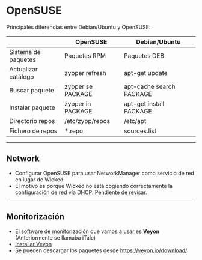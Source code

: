 
# OpenSUSE

Principales diferencias entre Debian/Ubuntu y OpenSUSE:

|                     | OpenSUSE          | Debian/Ubuntu |
| ------------------- | ----------------- | ------------- |
| Sistema de paquetes | Paquetes RPM      | Paquetes DEB |
| Actualizar catálogo | zypper refresh    | apt-get update |
| Buscar paquete      | zypper se PACKAGE | apt-cache search PACKAGE |
| Instalar paquete    | zypper in PACKAGE | apt-get install PACKAGE |
| Directorio repos    | /etc/zypp/repos   | /etc/apt |
| Fichero de repos    | *.repo            | sources.list |

---

## Network

* Configurar OpenSUSE para usar NetworkManager como servicio de red en lugar de Wicked.
* El motivo es porque Wicked no está cogiendo correctamente la configuración de red vía DHCP. Pendiente de revisar.

---
## Monitorización

* El software de monitorización que vamos a usar es **Veyon** (Anteriormente se llamaba iTalc)
* [Installar Veyon](https://docs.veyon.io/en/latest/admin/installation.html?highlight=installation#installation-on-a-linux-computer)
* Se pueden descargar los paquetes desde https://veyon.io/download/
